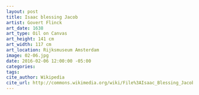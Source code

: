 ```yaml
---
layout: post
title: Isaac blessing Jacob
artist: Govert Flinck
art_date: 1638
art_type: Oil on Canvas
art_height: 141 cm
art_width: 117 cm
art_location: Rijksmuseum Amsterdam
image: 02-06.jpg
date: 2016-02-06 12:00:00 -05:00
categories:
tags:
cite_author: Wikipedia
cite_url: http://commons.wikimedia.org/wiki/File%3AIsaac_Blessing_Jacob_-_Govert_Flinck.jpg
---
```

